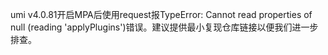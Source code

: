 umi v4.0.81开启MPA后使用request报TypeError: Cannot read properties of null (reading 'applyPlugins')错误。建议提供最小复现仓库链接以便我们进一步排查。
